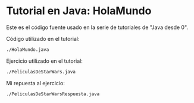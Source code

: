 # Tutorial en Java: HolaMundo

Este es el código fuente usado en la serie de tutoriales de "Java desde 0".

Código utilizado en el tutorial:
```bash
./HolaMundo.java
```

Ejercicio utilizado en el tutorial:
```bash
./PeliculasDeStarWars.java
```

Mi repuesta al ejercicio:
```bash
./PeliculasDeStarWarsRespuesta.java
```
